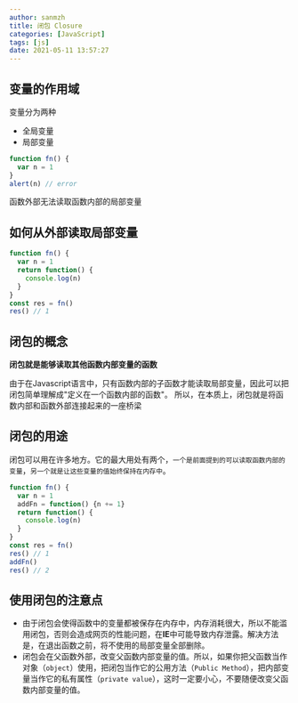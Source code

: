 ```yaml
---
author: sanmzh
title: 闭包 Closure
categories: [JavaScript]
tags: [js]
date: 2021-05-11 13:57:27
---
```


<Boxx changeTime="30000"/>

## 变量的作用域
变量分为两种
- 全局变量
- 局部变量

```js
function fn() {
  var n = 1
}
alert(n) // error
```
函数外部无法读取函数内部的局部变量

## 如何从外部读取局部变量
```js
function fn() {
  var n = 1
  return function() {
    console.log(n)
  }
}
const res = fn()
res() // 1
```

## 闭包的概念
**闭包就是能够读取其他函数内部变量的函数**

由于在Javascript语言中，只有函数内部的子函数才能读取局部变量，因此可以把闭包简单理解成"定义在一个函数内部的函数"。
所以，在本质上，闭包就是将函数内部和函数外部连接起来的一座桥梁

## 闭包的用途
闭包可以用在许多地方。它的最大用处有两个，`一个是前面提到的可以读取函数内部的变量`，`另一个就是让这些变量的值始终保持在内存中`。

```js
function fn() {
  var n = 1
  addFn = function() {n += 1}
  return function() {
    console.log(n)
  }
}
const res = fn()
res() // 1
addFn()
res() // 2
```

## 使用闭包的注意点
- 由于闭包会使得函数中的变量都被保存在内存中，内存消耗很大，所以不能滥用闭包，否则会造成网页的性能问题，在**IE**中可能导致内存泄露。解决方法是，在退出函数之前，将不使用的局部变量全部删除。
- 闭包会在父函数外部，改变父函数内部变量的值。所以，如果你把父函数当作对象（`object`）使用，把闭包当作它的公用方法（`Public Method`），把内部变量当作它的私有属性（`private value`），这时一定要小心，不要随便改变父函数内部变量的值。

